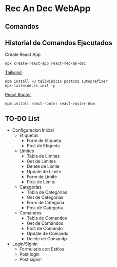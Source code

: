# Rec An Dec WebApp

## Comandos

## Historial de Comandos Ejecutados
Create React App
```
npx create-react-app react-rec-an-dec
```
[Tailwind](https://tailwindcss.com/docs/guides/create-react-app)
```
npm install -D tailwindcss postcss autoprefixer
npx tailwindcss init -p
```
[React Router](https://reactrouter.com/en/main)
```
npm install react-router react-router-dom
```


## TO-DO List
- Configuracion Inicial
    - Etiquetas
        - Form de Etiqueta
        - Post de Etiqueta
     - Limites
        - Tabla de Limites
        - Get de Limites
        - Delete de Limite
        - Update de Limite
        - Form de Limite
        - Post de Limite
     - Categorias
        - Tabla de Categorias
        - Get de Categorias
        - Form de Categoria
        - Post de Categoria
     - Comandos
        - Tabla de Comandos
        - Get de Comandos
        - Post de Comando
        - Update de Comando
        - Delete de Comandp     
- Login/Signin
    - Formulario con Estilos
    - Post login
    - Post signin 
